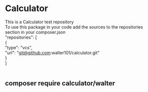 # Calculator
This is a Calculator test repository
<br>
To use this package in your code add the sources to the repositories section in your composer.json<br>
    "repositories": [<br>
        {<br>
            "type": "vcs",<br>
            "url": "git@github.com:walter101/calculator.git"<br>
        }<br>
    ]<br>
<br>

## composer require calculator/walter
